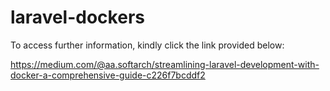 # laravel-dockers

To access further information, kindly click the link provided below:

https://medium.com/@aa.softarch/streamlining-laravel-development-with-docker-a-comprehensive-guide-c226f7bcddf2
